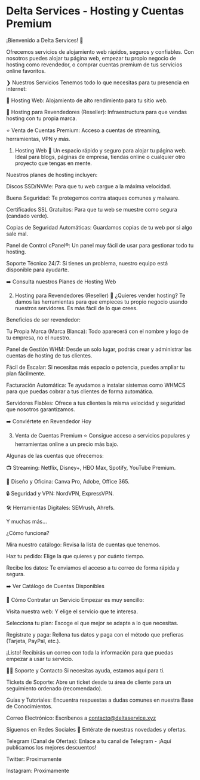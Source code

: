 # Delta Services - Hosting y Cuentas Premium
¡Bienvenido a Delta Services! 👋

Ofrecemos servicios de alojamiento web rápidos, seguros y confiables. Con nosotros puedes alojar tu página web, empezar tu propio negocio de hosting como revendedor, o comprar cuentas premium de tus servicios online favoritos.

❯ Nuestros Servicios
Tenemos todo lo que necesitas para tu presencia en internet:

🚀 Hosting Web: Alojamiento de alto rendimiento para tu sitio web.

💼 Hosting para Revendedores (Reseller): Infraestructura para que vendas hosting con tu propia marca.

⭐ Venta de Cuentas Premium: Acceso a cuentas de streaming, herramientas, VPN y más.

1. Hosting Web 🚀
Un espacio rápido y seguro para alojar tu página web. Ideal para blogs, páginas de empresa, tiendas online o cualquier otro proyecto que tengas en mente.

Nuestros planes de hosting incluyen:

Discos SSD/NVMe: Para que tu web cargue a la máxima velocidad.

Buena Seguridad: Te protegemos contra ataques comunes y malware.

Certificados SSL Gratuitos: Para que tu web se muestre como segura (candado verde).

Copias de Seguridad Automáticas: Guardamos copias de tu web por si algo sale mal.

Panel de Control cPanel®: Un panel muy fácil de usar para gestionar todo tu hosting.

Soporte Técnico 24/7: Si tienes un problema, nuestro equipo está disponible para ayudarte.

➡️ Consulta nuestros Planes de Hosting Web

2. Hosting para Revendedores (Reseller) 💼
¿Quieres vender hosting? Te damos las herramientas para que empieces tu propio negocio usando nuestros servidores. Es más fácil de lo que crees.

Beneficios de ser revendedor:

Tu Propia Marca (Marca Blanca): Todo aparecerá con el nombre y logo de tu empresa, no el nuestro.

Panel de Gestión WHM: Desde un solo lugar, podrás crear y administrar las cuentas de hosting de tus clientes.

Fácil de Escalar: Si necesitas más espacio o potencia, puedes ampliar tu plan fácilmente.

Facturación Automática: Te ayudamos a instalar sistemas como WHMCS para que puedas cobrar a tus clientes de forma automática.

Servidores Fiables: Ofrece a tus clientes la misma velocidad y seguridad que nosotros garantizamos.

➡️ Conviértete en Revendedor Hoy

3. Venta de Cuentas Premium ⭐
Consigue acceso a servicios populares y herramientas online a un precio más bajo.

Algunas de las cuentas que ofrecemos:

📺 Streaming: Netflix, Disney+, HBO Max, Spotify, YouTube Premium.

🎨 Diseño y Oficina: Canva Pro, Adobe, Office 365.

🔒 Seguridad y VPN: NordVPN, ExpressVPN.

🛠️ Herramientas Digitales: SEMrush, Ahrefs.

Y muchas más...

¿Cómo funciona?

Mira nuestro catálogo: Revisa la lista de cuentas que tenemos.

Haz tu pedido: Elige la que quieres y por cuánto tiempo.

Recibe los datos: Te enviamos el acceso a tu correo de forma rápida y segura.

➡️ Ver Catálogo de Cuentas Disponibles

🏁 Cómo Contratar un Servicio
Empezar es muy sencillo:

Visita nuestra web: Y elige el servicio que te interesa.

Selecciona tu plan: Escoge el que mejor se adapte a lo que necesitas.

Regístrate y paga: Rellena tus datos y paga con el método que prefieras (Tarjeta, PayPal, etc.).

¡Listo! Recibirás un correo con toda la información para que puedas empezar a usar tu servicio.

🧑‍💻 Soporte y Contacto
Si necesitas ayuda, estamos aquí para ti.

Tickets de Soporte: Abre un ticket desde tu área de cliente para un seguimiento ordenado (recomendado).

Guías y Tutoriales: Encuentra respuestas a dudas comunes en nuestra Base de Conocimientos.

Correo Electrónico: Escríbenos a contacto@deltaservice.xyz


Síguenos en Redes Sociales 📣
Entérate de nuestras novedades y ofertas.

Telegram (Canal de Ofertas): Enlace a tu canal de Telegram - ¡Aquí publicamos los mejores descuentos!

Twitter: Proximamente

Instagram: Proximamente
